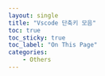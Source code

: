 ```yaml
---
layout: single
title: "Vscode 단축키 모음"
toc: true
toc_sticky: true
toc_label: "On This Page"
categories:
    - Others
---
```


<br>

